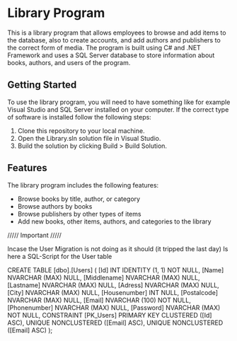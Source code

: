 <h1>Library Program</h1>

<p>This is a library program that allows employees to browse and add items to the database, also to create accounts, and add authors and publishers to the correct form of media. The program is built using C# and .NET Framework and uses a SQL Server database to store information about books, authors, and users of the program.</p>

<h2>Getting Started</h2>

<p>To use the library program, you will need to have something like for example Visual Studio and SQL Server installed on your computer. If the correct type of software is installed follow the following steps:</p>

<ol>
  <li>Clone this repository to your local machine.</li>
  <li>Open the Library.sln solution file in Visual Studio.</li>
  <li>Build the solution by clicking Build > Build Solution.</li>
</ol>

<h2>Features</h2>

<p>The library program includes the following features:</p>

<ul>
  <li>Browse books by title, author, or category</li>
  <li>Browse authors by books</li>
  <li>Browse publishers by other types of items</li>
  <li>Add new books, other items, authors, and categories to the library</li>
</ul>


///// Important /////
<p> Incase the User Migration is not doing as it should (it tripped the last day)
Is here a SQL-Script for the User table</p>

CREATE TABLE [dbo].[Users] (
    [Id]          INT            IDENTITY (1, 1) NOT NULL,
    [Name]        NVARCHAR (MAX) NULL,
    [Middlename]  NVARCHAR (MAX) NULL,
    [Lastname]    NVARCHAR (MAX) NULL,
    [Adress]      NVARCHAR (MAX) NULL,
    [City]        NVARCHAR (MAX) NULL,
    [Housenumber] INT            NULL,
    [Postalcode]  NVARCHAR (MAX) NULL,
    [Email]       NVARCHAR (100) NOT NULL,
    [Phonenumber] NVARCHAR (MAX) NULL,
    [Password]    NVARCHAR (MAX) NOT NULL,
    CONSTRAINT [PK_Users] PRIMARY KEY CLUSTERED ([Id] ASC),
    UNIQUE NONCLUSTERED ([Email] ASC),
    UNIQUE NONCLUSTERED ([Email] ASC)
);


